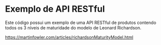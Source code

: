 # Exemplo de API RESTful

Este código possui um exemplo de uma API RESTful de produtos contendo todos os 3 níveis de maturidade do modelo de Leonard Richardson. 

https://martinfowler.com/articles/richardsonMaturityModel.html
